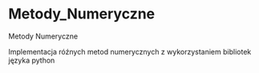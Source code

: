 # Metody_Numeryczne
Metody Numeryczne

Implementacja róźnych metod numerycznych z wykorzystaniem bibliotek języka python
